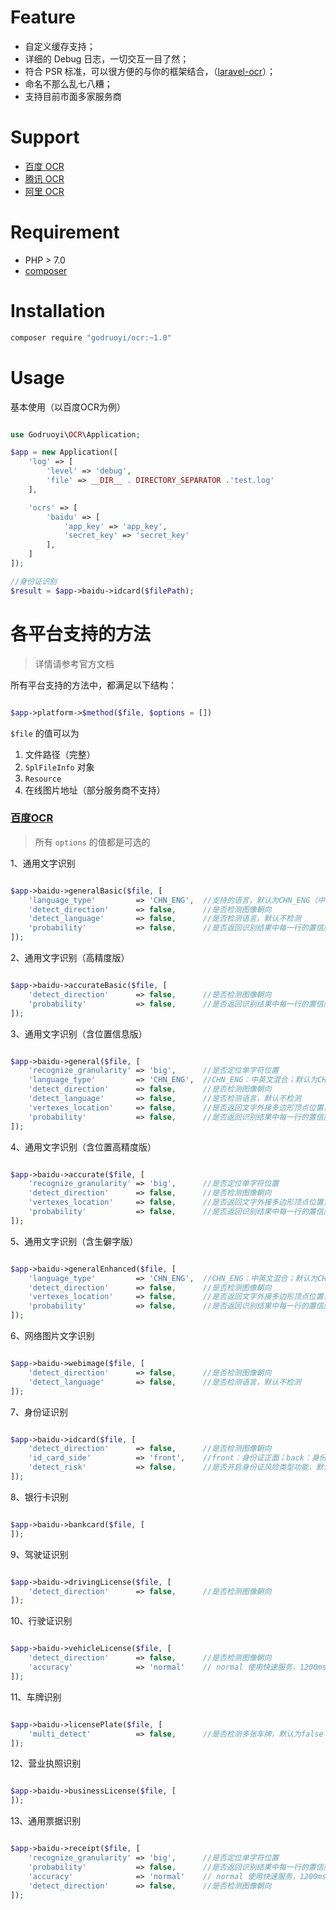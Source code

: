 # Feature

 - 自定义缓存支持；
 - 详细的 Debug 日志，一切交互一目了然；
 - 符合 PSR 标准，可以很方便的与你的框架结合，（[laravel-ocr](https://github.com/godruoyi/laravel-ocr)）；
 - 命名不那么乱七八糟；
 - 支持目前市面多家服务商

# Support

 - [百度 OCR](http://ai.baidu.com/tech/ocr)
 - [腾讯 OCR](https://cloud.tencent.com/product/ocr)
 - [阿里 OCR](https://data.aliyun.com/product/ocr)

# Requirement

 - PHP > 7.0
 - [composer](https://getcomposer.org/)

# Installation

```bash
composer require "godruoyi/ocr:~1.0"
```

# Usage

基本使用（以百度OCR为例）

```php

use Godruoyi\OCR\Application;

$app = new Application([
    'log' => [
        'level' => 'debug',
        'file' => __DIR__ . DIRECTORY_SEPARATOR .'test.log'
    ],

    'ocrs' => [
        'baidu' => [
            'app_key' => 'app_key',
            'secret_key' => 'secret_key'
        ],
    ]
]);

//身份证识别
$result = $app->baidu->idcard($filePath);

```

# 各平台支持的方法

> 详情请参考官方文档

所有平台支持的方法中，都满足以下结构：

```php

$app->platform->$method($file, $options = [])

```

`$file` 的值可以为

 1. 文件路径（完整）
 2. `SplFileInfo` 对象
 3. `Resource`
 4. 在线图片地址（部分服务商不支持）

### [百度OCR](http://ai.baidu.com/tech/ocr)

> 所有 `options` 的值都是可选的

 1、通用文字识别

```php

$app->baidu->generalBasic($file, [
    'language_type'         => 'CHN_ENG',  //支持的语言，默认为CHN_ENG（中英文混合）
    'detect_direction'      => false,      //是否检测图像朝向
    'detect_language'       => false,      //是否检测语言，默认不检测
    'probability'           => false,      //是否返回识别结果中每一行的置信度
]);

```

 2、通用文字识别（高精度版）

```php

$app->baidu->accurateBasic($file, [
    'detect_direction'      => false,      //是否检测图像朝向
    'probability'           => false,      //是否返回识别结果中每一行的置信度
]);

```

 3、通用文字识别（含位置信息版）

```php

$app->baidu->general($file, [
    'recognize_granularity' => 'big',      //是否定位单字符位置
    'language_type'         => 'CHN_ENG',  //CHN_ENG：中英文混合；默认为CHN_ENG
    'detect_direction'      => false,      //是否检测图像朝向
    'detect_language'       => false,      //是否检测语言，默认不检测
    'vertexes_location'     => false,      //是否返回文字外接多边形顶点位置，不支持单字位置。默认为false
    'probability'           => false,      //是否返回识别结果中每一行的置信度
]);

 ```

 4、通用文字识别（含位置高精度版）

```php

$app->baidu->accurate($file, [
    'recognize_granularity' => 'big',      //是否定位单字符位置
    'detect_direction'      => false,      //是否检测图像朝向
    'vertexes_location'     => false,      //是否返回文字外接多边形顶点位置，不支持单字位置。默认为false
    'probability'           => false,      //是否返回识别结果中每一行的置信度
]);

```

 5、通用文字识别（含生僻字版）

```php

$app->baidu->generalEnhanced($file, [
    'language_type'         => 'CHN_ENG',  //CHN_ENG：中英文混合；默认为CHN_ENG
    'detect_direction'      => false,      //是否检测图像朝向
    'vertexes_location'     => false,      //是否返回文字外接多边形顶点位置，不支持单字位置。默认为false
    'probability'           => false,      //是否返回识别结果中每一行的置信度
]);

```

 6、网络图片文字识别

```php

$app->baidu->webimage($file, [
    'detect_direction'      => false,      //是否检测图像朝向
    'detect_language'       => false,      //是否检测语言，默认不检测
]);

```

 7、身份证识别

```php

$app->baidu->idcard($file, [
    'detect_direction'      => false,      //是否检测图像朝向
    'id_card_side'          => 'front',    //front：身份证正面；back：身份证背面 （注意，该参数必选）
    'detect_risk'           => false,      //是否开启身份证风险类型功能，默认false
]);

```

 8、银行卡识别

```php

$app->baidu->bankcard($file, [
]);

```

 9、驾驶证识别

```php

$app->baidu->drivingLicense($file, [
    'detect_direction'      => false,      //是否检测图像朝向
]);

```

 10、行驶证识别

```php

$app->baidu->vehicleLicense($file, [
    'detect_direction'      => false,      //是否检测图像朝向
    'accuracy'              => 'normal'    // normal 使用快速服务，1200ms左右时延,缺省或其它值使用高精度服务，1600ms左右时延
]);

```

 11、车牌识别

```php

$app->baidu->licensePlate($file, [
    'multi_detect'          => false,      //是否检测多张车牌，默认为false
]);

```

 12、营业执照识别

```php

$app->baidu->businessLicense($file, [
]);

```

 13、通用票据识别

```php

$app->baidu->receipt($file, [
    'recognize_granularity' => 'big',      //是否定位单字符位置
    'probability'           => false,      //是否返回识别结果中每一行的置信度
    'accuracy'              => 'normal'    // normal 使用快速服务，1200ms左右时延,缺省或其它值使用高精度服务，1600ms左右时延
    'detect_direction'      => false,      //是否检测图像朝向
]);

```
